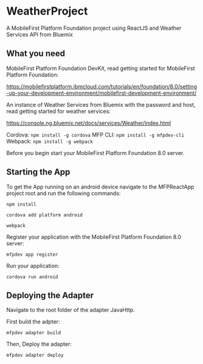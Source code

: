 # WeatherProject
A MobileFirst Platform Foundation project using ReactJS and Weather Services API from Bluemix

## What you need

MobileFirst Platform Foundation DevKit, read getting started for MobileFirst Platform Foundation:

https://mobilefirstplatform.ibmcloud.com/tutorials/en/foundation/8.0/setting-up-your-development-environment/mobilefirst-development-environment/

An instance of Weather Services from Bluemix with the password and host, read getting started for weather services:

https://console.ng.bluemix.net/docs/services/Weather/index.html

Cordova: `npm install -g cordova`
MFP CLI: `npm install -g mfpdev-cli`
Webpack: `npm install -g webpack`

Before you begin start your MobileFirst Platform Foundation 8.0 server.

## Starting the App

To get the App running on an android device navigate to the MFPReactApp project root and run the following commands:

`npm install`

`cordova add platform android`

`webpack`

Register your application with the MobileFirst Platform Foundation 8.0 server:

`mfpdev app register`

Run your application:

`cordova run android`

## Deploying the Adapter

Navigate to the root folder of the adapter JavaHttp.

First build the adpter:

`mfpdev adapter build`

Then, Deploy the adapter:

`mfpdev adapter deploy`
